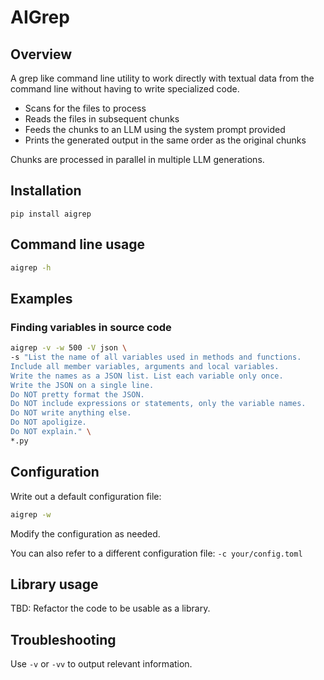 # AIGrep

## Overview

A grep like command line utility to work directly with textual data 
from the command line without having to write specialized code.

- Scans for the files to process
- Reads the files in subsequent chunks
- Feeds the chunks to an LLM using the system prompt provided 
- Prints the generated output in the same order as the original chunks

Chunks are processed in parallel in multiple LLM generations.

## Installation

`pip install aigrep`

## Command line usage

```sh
aigrep -h
```

## Examples

### Finding variables in source code

```sh
aigrep -v -w 500 -V json \
-s "List the name of all variables used in methods and functions. 
Include all member variables, arguments and local variables. 
Write the names as a JSON list. List each variable only once. 
Write the JSON on a single line. 
Do NOT pretty format the JSON. 
Do NOT include expressions or statements, only the variable names. 
Do NOT write anything else. 
Do NOT apoligize. 
Do NOT explain." \ 
*.py
```

## Configuration

Write out a default configuration file:

```sh
aigrep -w
```

Modify the configuration as needed.

You can also refer to a different configuration file: `-c your/config.toml`

## Library usage

TBD: Refactor the code to be usable as a library.

## Troubleshooting

Use `-v` or `-vv` to output relevant information.
